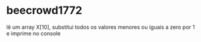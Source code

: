 # beecrowd1772
lê um array X[10], substitui todos os valores menores ou iguais a zero por 1 e imprime no console

